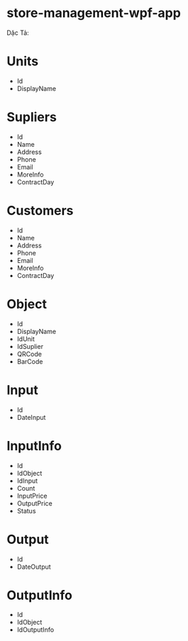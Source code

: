 # store-management-wpf-app
Dặc Tả:
# Units 
- Id
- DisplayName

# Supliers
- Id
- Name 
- Address
- Phone
- Email
- MoreInfo
- ContractDay

# Customers
- Id
- Name 
- Address
- Phone
- Email
- MoreInfo
- ContractDay

# Object
- Id
- DisplayName
- IdUnit
- IdSuplier
- QRCode
- BarCode

# Input 
- Id
- DateInput
 
# InputInfo
- Id
- IdObject
- IdInput
- Count
- InputPrice
- OutputPrice
- Status

# Output
- Id
- DateOutput

# OutputInfo
- Id
- IdObject
- IdOutputInfo
